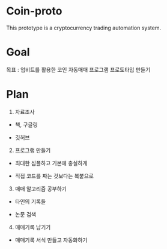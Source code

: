 # Coin-proto
This prototype is a cryptocurrency trading automation system.

# Goal 
목표 : 업비트를 활용한 코인 자동매매 프로그램 프로토타입 만들기

# Plan
 1. 자료조사

 - 책, 구글링

 - 깃허브

 2. 프로그램 만들기

 - 최대한 심플하고 기본에 충실하게

 - 직접 코드를 짜는 것보다는 복붙으로

 3. 매매 알고리즘 공부하기

 - 타인의 기록들

 - 논문 검색

4.  매매기록 남기기

 - 매매기록 서식 만들고 자동화하기

